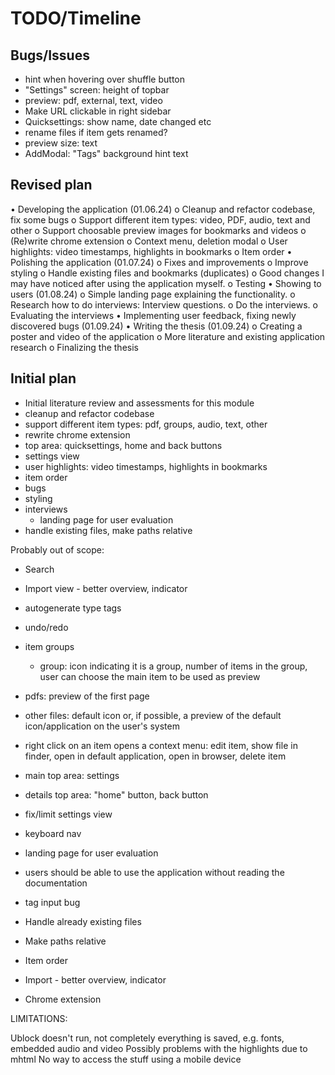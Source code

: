 # TODO/Timeline

## Bugs/Issues
* hint when hovering over shuffle button
* "Settings" screen: height of topbar
* preview: pdf, external, text, video
* Make URL clickable in right sidebar
* Quicksettings: show name, date changed etc
* rename files if item gets renamed?
* preview size: text
* AddModal: "Tags" background hint text

## Revised plan
•	Developing the application (01.06.24)
    o	Cleanup and refactor codebase, fix some bugs
    o	Support different item types: video, PDF, audio, text and other
    o	Support choosable preview images for bookmarks and videos
    o	(Re)write chrome extension
    o	Context menu, deletion modal
    o	User highlights: video timestamps, highlights in bookmarks
    o	Item order
•	Polishing the application (01.07.24)
    o	Fixes and improvements
    o	Improve styling
    o	Handle existing files and bookmarks (duplicates)
    o	Good changes I may have noticed after using the application myself.
    o	Testing
•	Showing to users (01.08.24)
    o	Simple landing page explaining the functionality.
    o	Research how to do interviews: Interview questions.
    o	Do the interviews.
    o	Evaluating the interviews
•	Implementing user feedback, fixing newly discovered bugs (01.09.24)
•	Writing the thesis (01.09.24)
    o	Creating a poster and video of the application
    o	More literature and existing application research
    o	Finalizing the thesis
 

## Initial plan 
* Initial literature review and assessments for this module
* cleanup and refactor codebase
* support different item types: pdf, groups, audio, text, other
* rewrite chrome extension
* top area: quicksettings, home and back buttons
* settings view
* user highlights: video timestamps, highlights in bookmarks
* item order
* bugs
* styling
* interviews
    * landing page for user evaluation
* handle existing files, make paths relative




Probably out of scope:
* Search
* Import view - better overview, indicator
* autogenerate type tags
* undo/redo




* item groups
    * group: icon indicating it is a group,  number of items in the group, user can choose the main item to be used as preview
* pdfs: preview of the first page
* other files: default icon or, if possible, a preview of the default icon/application on the user's system
* right click on an item opens a context menu: edit item, show file in finder, open in default application, open in browser, delete item

* main top area: settings
* details top area: "home" button, back button

* fix/limit settings view

* keyboard nav

* landing page for user evaluation

* users should be able to use the application without reading the documentation


* tag input bug
* Handle already existing files
* Make paths relative
* Item order
* Import - better overview, indicator
* Chrome extension


LIMITATIONS:

Ublock doesn't run, not completely everything is saved, e.g. fonts, embedded audio and video
Possibly problems with the highlights due to mhtml
No way to access the stuff using a mobile device
